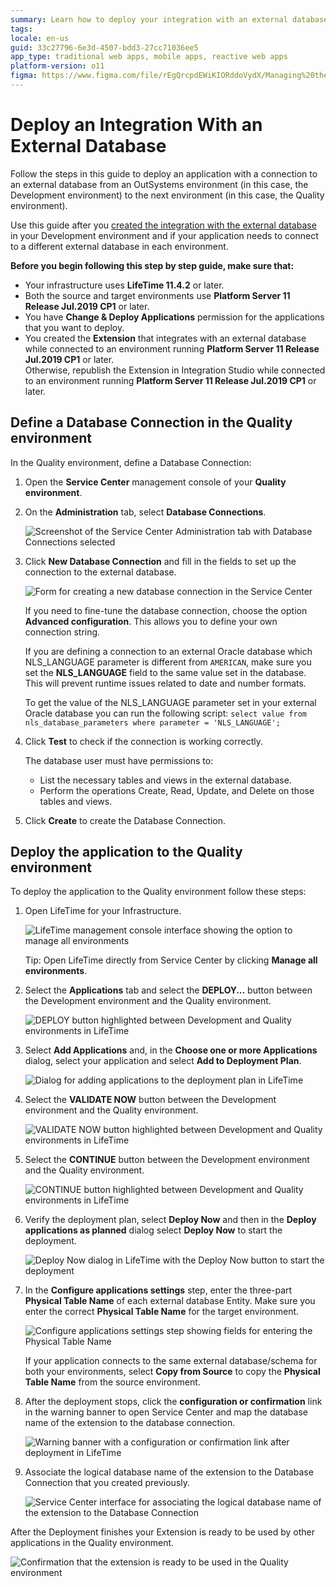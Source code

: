 ```yaml
---
summary: Learn how to deploy your integration with an external database from your Development environment to another environment.
tags: 
locale: en-us
guid: 33c27796-6e3d-4507-bdd3-27cc71036ee5
app_type: traditional web apps, mobile apps, reactive web apps
platform-version: o11
figma: https://www.figma.com/file/rEgQrcpdEWiKIORddoVydX/Managing%20the%20Applications%20Lifecycle?node-id=257:74
---
```


# Deploy an Integration With an External Database

Follow the steps in this guide to deploy an application with a connection to an external database from an OutSystems environment (in this case, the Development environment) to the next environment (in this case, the Quality environment).

Use this guide after you [created the integration with the external database](../../extensibility-and-integration/external-database/connect-external-db.md) in your Development environment and if your application needs to connect to a different external database in each environment.

<div class="info" markdown="1">

**Before you begin following this step by step guide, make sure that:**

* Your infrastructure uses **LifeTime 11.4.2** or later.
* Both the source and target environments use **Platform Server 11 Release Jul.2019 CP1** or later.
* You have **Change & Deploy Applications** permission for the applications that you want to deploy.
* You created the **Extension** that integrates with an external database while connected to an environment running **Platform Server 11 Release Jul.2019 CP1** or later.  
Otherwise, republish the Extension in Integration Studio while connected to an environment running **Platform Server 11 Release Jul.2019 CP1** or later.

</div>

## Define a Database Connection in the Quality environment

In the Quality environment, define a Database Connection:

1. Open the **Service Center** management console of your **Quality environment**.

1. On the **Administration** tab, select **Database Connections**.

    ![Screenshot of the Service Center Administration tab with Database Connections selected](images/ext-db-05.png "Service Center Administration Tab")

1. Click **New Database Connection** and fill in the fields to set up the connection to the external database.

    ![Form for creating a new database connection in the Service Center](images/ext-db-06.png "New Database Connection Form")

    If you need to fine-tune the database connection, choose the option **Advanced configuration**. This allows you to define your own connection string.

    <div class="info" markdown="1">

    If you are defining a connection to an external Oracle database which NLS_LANGUAGE parameter is different from `AMERICAN`, make sure you set the **NLS_LANGUAGE** field to the same value set in the database. This will prevent runtime issues related to date and number formats.

    To get the value of the NLS_LANGUAGE parameter set in your external Oracle database you can run the following script:
        `select value from nls_database_parameters where parameter = 'NLS_LANGUAGE';`

    </div>

1. Click **Test** to check if the connection is working correctly.

    <div class="info" markdown="1">

    The database user must have permissions to:

    * List the necessary tables and views in the external database.
    * Perform the operations Create, Read, Update, and Delete on those tables and views.

    </div>

1. Click **Create** to create the Database Connection.

## Deploy the application to the Quality environment

To deploy the application to the Quality environment follow these steps:

1. Open LifeTime for your Infrastructure.

    ![LifeTime management console interface showing the option to manage all environments](images/ext-db-07.png "LifeTime Management Console")

    Tip: Open LifeTime directly from Service Center by clicking **Manage all environments**.

1. Select the **Applications** tab and select the **DEPLOY...** button between the Development environment and the Quality environment.

    ![DEPLOY button highlighted between Development and Quality environments in LifeTime](images/ext-db-08.png "Deploy Button in LifeTime")

1. Select **Add Applications** and, in the **Choose one or more Applications** dialog, select your application and select **Add to Deployment Plan**.

    ![Dialog for adding applications to the deployment plan in LifeTime](images/ext-db-09.png "Add Applications to Deployment Plan")

1. Select the **VALIDATE NOW** button between the Development environment and the Quality environment.

    ![VALIDATE NOW button highlighted between Development and Quality environments in LifeTime](images/ext-db-10-ea.png "Validate Deployment in LifeTime")

1. Select the **CONTINUE** button between the Development environment and the Quality environment.

    ![CONTINUE button highlighted between Development and Quality environments in LifeTime](images/ext-db-11-ea.png "Continue Deployment in LifeTime")

1. Verify the deployment plan, select **Deploy Now** and then in the **Deploy applications as planned** dialog select **Deploy Now** to start the deployment.

    ![Deploy Now dialog in LifeTime with the Deploy Now button to start the deployment](images/ext-db-12.png "Deploy Now Dialog in LifeTime")

1. In the **Configure applications settings** step, enter the three-part **Physical Table Name** of each external database Entity. Make sure you enter the correct **Physical Table Name** for the target environment.

    ![Configure applications settings step showing fields for entering the Physical Table Name](images/ext-db-16-ea.png "Configure Application Settings")

    <div class="info" markdown="1">

    If your application connects to the same external database/schema for both your environments, select **Copy from Source** to copy the **Physical Table Name** from the source environment.

    </div>

1. After the deployment stops, click the **configuration or confirmation** link in the warning banner to open Service Center and map the database name of the extension to the database connection.

    ![Warning banner with a configuration or confirmation link after deployment in LifeTime](images/ext-db-13-ea.png "Post-Deployment Configuration Link")

1. Associate the logical database name of the extension to the Database Connection that you created previously.

    ![Service Center interface for associating the logical database name of the extension to the Database Connection](images/ext-db-14.png "Associate Logical Database Name")

After the Deployment finishes your Extension is ready to be used by other applications in the Quality environment.

![Confirmation that the extension is ready to be used in the Quality environment](images/ext-db-15.png "Extension Ready in Quality Environment")
